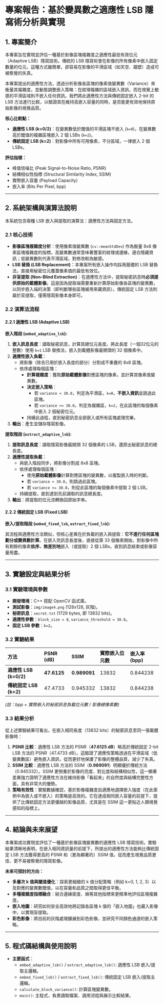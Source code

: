 # 專案報告：基於變異數之適應性 LSB 隱寫術分析與實現

## 1. 專案簡介

本專案旨在實現並評估一種基於影像區塊複雜度之適應性最低有效位元（Adaptive LSB）隱寫技術。傳統的 LSB 隱寫術會在影像的所有像素中嵌入固定數量的位元，這種方式雖簡單，卻容易在影像的平滑區域（如天空、牆壁）造成可被察覺的失真。

本專案提出的適應性方法，透過分析影像各區塊的像素值變異數（Variance）來衡量其複雜度，並動態調整嵌入策略：在紋理複雜的區域嵌入資訊，而在視覺上敏感的平滑區域則不嵌入任何資訊。我們將此適應性方法與傳統固定嵌入 2-bit 的 LSB 方法進行比較，以驗證其在維持高嵌入容量的同時，是否能更有效地保持原始影像的視覺品質。

**核心比較點：**

* **適應性 LSB (k=0/2)**：在變異數低於閾值的平滑區塊不嵌入 (`k=0`)，在變異數高於閾值的複雜區塊嵌入 2 個 LSBs (`k=2`)。
* **傳統固定 LSB (k=2)**：對影像中所有可用像素，不分區域，一律嵌入 2 個 LSBs。

**評估指標：**

* 峰值信噪比 (Peak Signal-to-Noise Ratio, PSNR)
* 結構相似性指標 (Structural Similarity Index, SSIM)
* 實際嵌入容量 (Payload Capacity)
* 嵌入率 (Bits Per Pixel, bpp)

---

## 2. 系統架構與演算法說明

本系統包含兩種 LSB 嵌入與提取的演算法：適應性方法與固定方法。

### 2.1 核心技術

* **影像區塊複雜度分析**：使用像素值變異數 (`cv::meanStdDev`) 作為衡量 8x8 像素區塊複雜度的指標。高變異數通常意味著豐富的紋理或邊緣，適合隱藏資訊；低變異數則代表平滑區域，對修改較為敏感。
* **LSB 替換 (LSB Replacement)**：本專案所有嵌入操作均採用基礎的 LSB 替換法，直接用秘密位元覆蓋像素值的最低有效位。
* **非盲提取 (Non-Blind Extraction)**：在適應性方法中，提取秘密訊息時**必須提供原始的載體影像**。這是因為提取端需要重新計算原始影像各區塊的變異數，以同步嵌入端的決策（即判斷哪些區塊被用來藏資訊）。傳統固定 LSB 方法則屬於盲提取，僅需隱寫影像本身即可。

### 2.2 演算法流程

#### 2.2.1 適應性 LSB (Adaptive LSB)

**嵌入階段 (`embed_adaptive_lsb`):**

1.  **嵌入訊息長度**：讀取秘密訊息，計算其總位元長度。將此長度（一個32位元的整數）使用 `k=1` LSB 替換法，嵌入到載體影像最開頭的 32 個像素中。
2.  **適應性嵌入負載**：
    * 將影像（除去已用於嵌入長度的部分）分割成不重疊的 8x8 區塊。
    * 依序處理每個區塊：
        * **計算複雜度**：獲取**原始載體影像**對應區塊的像素，並計算其像素值變異數。
        * **決定嵌入策略**：
            * 若 `variance < 30.0`，判定為平滑區，`k=0`，**不嵌入資訊**並跳過此區塊。
            * 若 `variance >= 30.0`，判定為複雜區，`k=2`，在此區塊的每個像素中嵌入 2 個秘密位元。
        * 持續此過程，直到秘密訊息全部嵌入或所有區塊處理完畢。
3.  **輸出**：產生並儲存隱寫影像。

**提取階段 (`extract_adaptive_lsb`):**

1.  **提取訊息長度**：讀取隱寫影像最開頭 32 個像素的 LSB，還原出秘密訊息的總長度。
2.  **適應性提取負載**：
    * 與嵌入階段同步，將影像分割成 8x8 區塊。
    * 依序處理每個區塊：
        * 使用**原始載體影像**計算對應區塊的變異數，以複製嵌入時的判斷。
        * 若 `variance < 30.0`，則跳過此區塊。
        * 若 `variance >= 30.0`，則從此區塊的每個像素中提取 2 個 LSB。
    * 持續提取，直到達到先前讀取的訊息總長度。
3.  **輸出**：將提取的位元流轉換回原始字串。

#### 2.2.2 傳統固定 LSB (Fixed LSB)

**嵌入/提取階段 (`embed_fixed_lsb`, `extract_fixed_lsb`):**

其流程與適應性方法類似，但核心差異在於負載的嵌入與提取：**它不進行任何區塊劃分或變異數計算**。在嵌入完訊息長度後，直接從第 33 個像素開始，對影像中所有剩餘的像素**依序、無差別地**嵌入（或提取）2 個 LSBs，直到訊息結束或影像容量用盡。

---

## 3. 實驗設定與結果分析

### 3.1 實驗環境與參數

* **開發環境**：C++ 搭配 OpenCV 函式庫。
* **測試影像**：`img/image4.png` (128x128, 灰階)。
* **秘密訊息**：`secret.txt` (1729 bytes, 即 13832 bits)。
* **適應性參數**：`block_size = 8`, `variance_threshold = 30.0`。
* **固定 LSB 參數**：`k=2`。

### 3.2 實驗結果

| 方法                   | PSNR (dB)   | SSIM         | 實際嵌入位元數 | 嵌入率 (bpp) |
| :--------------------- | :---------- | :----------- | :------------- | :----------- |
| **適應性 LSB (k=0/2)** | **47.6125** | **0.989091** | 13832          | 0.844238     |
| **傳統固定 LSB (k=2)** | 47.4733     | 0.945332     | 13832          | 0.844238     |

*(註：bpp = 實際嵌入的秘密訊息負載位元數 / 影像總像素數)*

### 3.3 結果分析

從上述實驗結果可看出，在嵌入相同長度（13832 bits）的秘密訊息至同一張載體影像時：

1.  **PSNR 比較**：適應性 LSB 方法的 PSNR（**47.6125 dB**）略高於傳統固定 2-bit LSB 方法的 PSNR（47.4733 dB）。這驗證了適應性策略透過在平滑區域（低變異數區）避免嵌入資訊，從而更好地保護了影像的整體品質，減少了失真。
2.  **SSIM 比較**：適應性 LSB 方法的 SSIM（**0.989091**）明顯優於傳統方法（0.945332）。SSIM 更側重於影像的亮度、對比度和結構相似性，這一顯著差異強力證明了適應性方法在維持影像「看起來」的自然度與結構完整性方面，具有非常大的優勢。
3.  **策略有效性**：實驗數據確認，基於影像複雜度自適應地選擇嵌入強度（在此案例中為嵌入或不嵌入）的策略是高效的。它在達成相同嵌入容量的前提下，提供了比傳統固定方法更優越的影像品質，尤其是在 SSIM 這一更貼近人類視覺感知的指標上。

---

## 4. 結論與未來展望

本專案成功實現並評估了一種基於影像區塊變異數的適應性 LSB 隱寫技術。實驗結果清晰地表明，在嵌入相同資訊量的前提下，所提出的適應性方法能夠比傳統固定 LSB 方法獲得更高的 PSNR 和（更為顯著的）SSIM 值，從而產生視覺品質更佳、更不易被察覺的隱寫影像。

**未來可探討的方向：**

* **多層次 k 值與閾值優化**：探索更細緻的 k 值分配策略（例如 k=0, 1, 2, 3）以及對應的變異數閾值，以在容量和品質之間取得更佳平衡。
* **多種複雜度指標融合**：結合邊緣密度、熵等其他指標來更精準地評估區塊複雜度。
* **嵌入地圖**：研究如何安全高效地將記錄各區塊 k 值的「嵌入地圖」也藏入影像中，以實現盲提取。
* **彩色影像**：將目前的灰階處理擴展到彩色影像，並研究不同顏色通道的嵌入策略。

---

## 5. 程式碼結構與使用說明

* **主要函式**：
    * `embed_adaptive_lsb()` / `extract_adaptive_lsb()`: 適應性 LSB 嵌入/提取主邏輯。
    * `embed_fixed_lsb()` / `extract_fixed_lsb()`: 傳統固定 LSB 嵌入/提取主邏輯。
    * `calculate_block_variance()`: 計算區塊變異數。
    * `main()`: 主程式，負責讀取檔案、調用流程與展示比較結果。